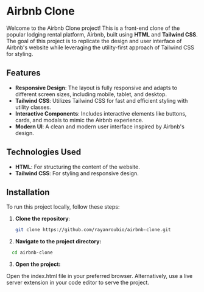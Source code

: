 # Airbnb Clone

Welcome to the Airbnb Clone project! This is a front-end clone of the popular lodging rental platform, Airbnb, built using **HTML** and **Tailwind CSS**. The goal of this project is to replicate the design and user interface of Airbnb's website while leveraging the utility-first approach of Tailwind CSS for styling.

## Features

- **Responsive Design**: The layout is fully responsive and adapts to different screen sizes, including mobile, tablet, and desktop.
- **Tailwind CSS**: Utilizes Tailwind CSS for fast and efficient styling with utility classes.
- **Interactive Components**: Includes interactive elements like buttons, cards, and modals to mimic the Airbnb experience.
- **Modern UI**: A clean and modern user interface inspired by Airbnb's design.


## Technologies Used

- **HTML**: For structuring the content of the website.
- **Tailwind CSS**: For styling and responsive design.

## Installation

To run this project locally, follow these steps:

1. **Clone the repository**:
   ```bash
   git clone https://github.com/rayanroubio/airbnb-clone.git
   ```
2. **Navigate to the project directory:**
  ```bash
    cd airbnb-clone
  ```


3. **Open the project:**

Open the index.html file in your preferred browser.
Alternatively, use a live server extension in your code editor to serve the project.
